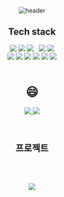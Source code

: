 <div align = center>


![header](https://capsule-render.vercel.app/api?type=waving&color=gradient&height=220&section=header&text=DongWon%20Chu&fontSize=70&fontAlignY=35)


<h2>Tech stack</h2>
<div>
<img src="https://img.shields.io/badge/Java-3766AB?style=flat&logo=Python&logoColor=white">
<img src="https://img.shields.io/badge/JavaScript-F7DF1E?style=flat&logo=javascript&logoColor=white">
<img src="https://img.shields.io/badge/Python-3766AB?style=flat&logo=Python&logoColor=white">  &nbsp; 
<img src="https://img.shields.io/badge/docker-2496ED?style=flat&logo=Docker&logoColor=white">
<img src="https://img.shields.io/badge/asw ec2-FF9900?style=flat&logo=amazonec2&logoColor=white">

<br>

<img src="https://img.shields.io/badge/NestJs-E0234E?style=flat&logo=nestjs&logoColor=white">
<img src="https://img.shields.io/badge/TypeScript-3178C6?style=flat&logo=typescript&logoColor=white">
<img src="https://img.shields.io/badge/Spring Boot-6DB33F?style=flat&logo=SpringBoot&logoColor=white">
<img src="https://img.shields.io/badge/Spring Security-6DB33F?style=flat&logo=Spring%20Boot&logoColor=white">
<img src="https://img.shields.io/badge/Jpa-6DB33F?style=flat&logo=Spring%20Boot&logoColor=white">
<img src="https://img.shields.io/badge/Mysql-4479A1?style=flat&logo=springsecurity&logoColor=white"> 
</div>

<br>


<h1>😄</h1>

<a href="https://chu-studyroom.tistory.com/"> <img src="https://img.shields.io/badge/Tech Blog-222222?style=flat&logo=tistory&logoColor=white"> </a>
[<img src="https://img.shields.io/badge/ehddnjs@tukorea.ac.kr-EA4335?style=flat&logo=gmail&logoColor=white">](mailto:ehddnjs1747@tukorea.ac.kr)

<br>

<h2>프로젝트</h2>
<br>
<br>
<br>






<a href="https://github.com/chu-dw/convoychat">
  <img align="top" src="https://github-readme-stats.vercel.app/api?username=chu-dw&border_color=DDA0DD&title_color=000000&ring_color=800080" />
</a>
  




</div>
